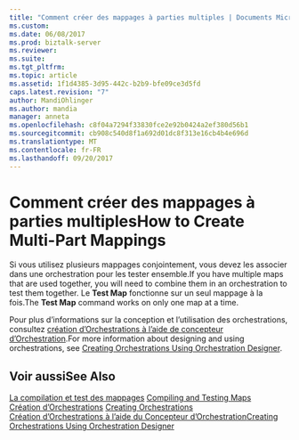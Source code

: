 ```yaml
---
title: "Comment créer des mappages à parties multiples | Documents Microsoft"
ms.custom: 
ms.date: 06/08/2017
ms.prod: biztalk-server
ms.reviewer: 
ms.suite: 
ms.tgt_pltfrm: 
ms.topic: article
ms.assetid: 1f1d4385-3d95-442c-b2b9-bfe09ce3d5fd
caps.latest.revision: "7"
author: MandiOhlinger
ms.author: mandia
manager: anneta
ms.openlocfilehash: c8f04a7294f33830fce2e92b0424a2ef380d56b1
ms.sourcegitcommit: cb908c540d8f1a692d01dc8f313e16cb4b4e696d
ms.translationtype: MT
ms.contentlocale: fr-FR
ms.lasthandoff: 09/20/2017
---
```

# <a name="how-to-create-multi-part-mappings"></a><span data-ttu-id="a50c9-102">Comment créer des mappages à parties multiples</span><span class="sxs-lookup"><span data-stu-id="a50c9-102">How to Create Multi-Part Mappings</span></span>
<span data-ttu-id="a50c9-103">Si vous utilisez plusieurs mappages conjointement, vous devez les associer dans une orchestration pour les tester ensemble.</span><span class="sxs-lookup"><span data-stu-id="a50c9-103">If you have multiple maps that are used together, you will need to combine them in an orchestration to test them together.</span></span> <span data-ttu-id="a50c9-104">Le **Test Map** fonctionne sur un seul mappage à la fois.</span><span class="sxs-lookup"><span data-stu-id="a50c9-104">The **Test Map** command works on only one map at a time.</span></span>  
  
 <span data-ttu-id="a50c9-105">Pour plus d’informations sur la conception et l’utilisation des orchestrations, consultez [création d’Orchestrations à l’aide de concepteur d’Orchestration](../core/creating-orchestrations-using-orchestration-designer.md).</span><span class="sxs-lookup"><span data-stu-id="a50c9-105">For more information about designing and using orchestrations, see [Creating Orchestrations Using Orchestration Designer](../core/creating-orchestrations-using-orchestration-designer.md).</span></span>  
  
## <a name="see-also"></a><span data-ttu-id="a50c9-106">Voir aussi</span><span class="sxs-lookup"><span data-stu-id="a50c9-106">See Also</span></span>  
 <span data-ttu-id="a50c9-107">[La compilation et test des mappages](../core/compiling-and-testing-maps.md) </span><span class="sxs-lookup"><span data-stu-id="a50c9-107">[Compiling and Testing Maps](../core/compiling-and-testing-maps.md) </span></span>  
 <span data-ttu-id="a50c9-108">[Création d’Orchestrations](../core/creating-orchestrations.md) </span><span class="sxs-lookup"><span data-stu-id="a50c9-108">[Creating Orchestrations](../core/creating-orchestrations.md) </span></span>  
 [<span data-ttu-id="a50c9-109">Création d’Orchestrations à l’aide du Concepteur d’Orchestration</span><span class="sxs-lookup"><span data-stu-id="a50c9-109">Creating Orchestrations Using Orchestration Designer</span></span>](../core/creating-orchestrations-using-orchestration-designer.md)